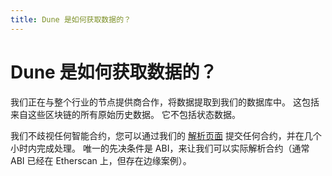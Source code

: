 ```yaml
---
title: Dune 是如何获取数据的？
---
```


# Dune 是如何获取数据的？

我们正在与整个行业的节点提供商合作，将数据提取到我们的数据库中。 这包括来自这些区块链的所有原始历史数据。 它不包括状态数据。

我们不歧视任何智能合约，您可以通过我们的 [解析页面](../../tables/decoded.md) 提交任何合约，并在几个小时内完成处理。 唯一的先决条件是 ABI，来让我们可以实际解析合约（通常 ABI 已经在 Etherscan 上，但存在边缘案例）。